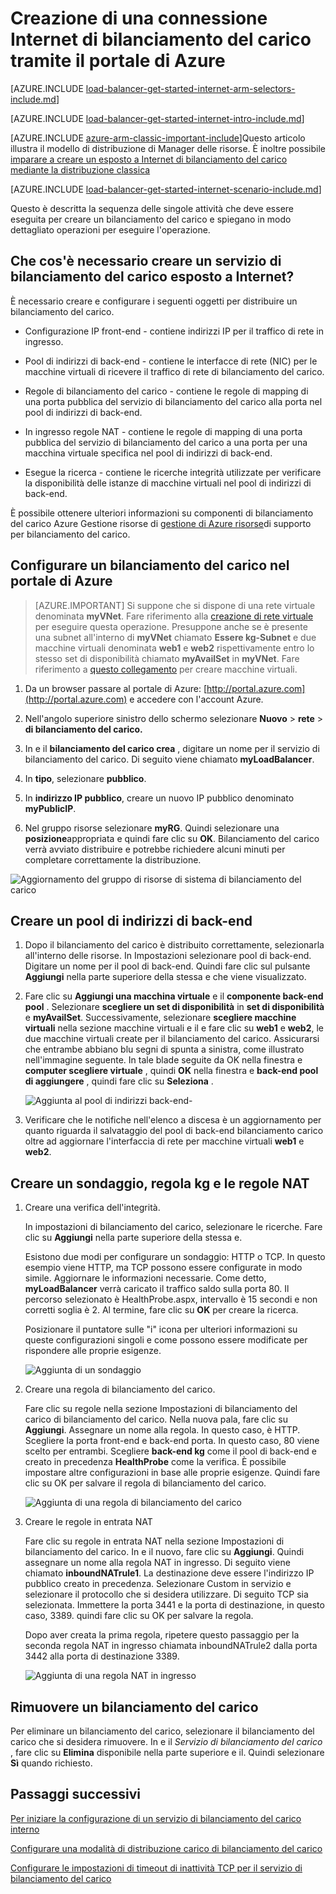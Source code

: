 <properties
   pageTitle="Creare un servizio di bilanciamento del carico esposto a Internet in Gestione risorse tramite il portale di Azure | Microsoft Azure"
   description="Informazioni su come creare un servizio di bilanciamento del carico esposto a Internet in Gestione risorse tramite il portale di Azure"
   services="load-balancer"
   documentationCenter="na"
   authors="anavinahar"
   manager="narayan"
   editor=""
   tags="azure-resource-manager"
/>
<tags
   ms.service="load-balancer"
   ms.devlang="na"
   ms.topic="hero-article"
   ms.tgt_pltfrm="na"
   ms.workload="infrastructure-services"
   ms.date="09/14/2016"
   ms.author="annahar" />

# <a name="creating-an-internet-facing-load-balancer-using-the-azure-portal"></a>Creazione di una connessione Internet di bilanciamento del carico tramite il portale di Azure

[AZURE.INCLUDE [load-balancer-get-started-internet-arm-selectors-include.md](../../includes/load-balancer-get-started-internet-arm-selectors-include.md)]

[AZURE.INCLUDE [load-balancer-get-started-internet-intro-include.md](../../includes/load-balancer-get-started-internet-intro-include.md)]

[AZURE.INCLUDE [azure-arm-classic-important-include](../../includes/azure-arm-classic-important-include.md)]Questo articolo illustra il modello di distribuzione di Manager delle risorse. È inoltre possibile [imparare a creare un esposto a Internet di bilanciamento del carico mediante la distribuzione classica](load-balancer-get-started-internet-classic-portal.md)

[AZURE.INCLUDE [load-balancer-get-started-internet-scenario-include.md](../../includes/load-balancer-get-started-internet-scenario-include.md)]

Questo è descritta la sequenza delle singole attività che deve essere eseguita per creare un bilanciamento del carico e spiegano in modo dettagliato operazioni per eseguire l'operazione.

## <a name="what-is-required-to-create-an-internet-facing-load-balancer"></a>Che cos'è necessario creare un servizio di bilanciamento del carico esposto a Internet?

È necessario creare e configurare i seguenti oggetti per distribuire un bilanciamento del carico.

- Configurazione IP front-end - contiene indirizzi IP per il traffico di rete in ingresso.

- Pool di indirizzi di back-end - contiene le interfacce di rete (NIC) per le macchine virtuali di ricevere il traffico di rete di bilanciamento del carico.

- Regole di bilanciamento del carico - contiene le regole di mapping di una porta pubblica del servizio di bilanciamento del carico alla porta nel pool di indirizzi di back-end.

- In ingresso regole NAT - contiene le regole di mapping di una porta pubblica del servizio di bilanciamento del carico a una porta per una macchina virtuale specifica nel pool di indirizzi di back-end.

- Esegue la ricerca - contiene le ricerche integrità utilizzate per verificare la disponibilità delle istanze di macchine virtuali nel pool di indirizzi di back-end.

È possibile ottenere ulteriori informazioni su componenti di bilanciamento del carico Azure Gestione risorse di [gestione di Azure risorse](load-balancer-arm.md)di supporto per bilanciamento del carico.


## <a name="set-up-a-load-balancer-in-azure-portal"></a>Configurare un bilanciamento del carico nel portale di Azure

> [AZURE.IMPORTANT] Si suppone che si dispone di una rete virtuale denominata **myVNet**. Fare riferimento alla [creazione di rete virtuale](../virtual-network/virtual-networks-create-vnet-arm-pportal.md) per eseguire questa operazione. Presuppone anche se è presente una subnet all'interno di **myVNet** chiamato **Essere kg-Subnet** e due macchine virtuali denominata **web1** e **web2** rispettivamente entro lo stesso set di disponibilità chiamato **myAvailSet** in **myVNet**. Fare riferimento a [questo collegamento](../virtual-machines/virtual-machines-windows-hero-tutorial.md) per creare macchine virtuali.


1. Da un browser passare al portale di Azure: [http://portal.azure.com](http://portal.azure.com) e accedere con l'account Azure.

2. Nell'angolo superiore sinistro dello schermo selezionare **Nuovo** > **rete** > **di bilanciamento del carico.**

3. In e il **bilanciamento del carico crea** , digitare un nome per il servizio di bilanciamento del carico. Di seguito viene chiamato **myLoadBalancer**.

4. In **tipo**, selezionare **pubblico**.

5. In **indirizzo IP pubblico**, creare un nuovo IP pubblico denominato **myPublicIP**.

6. Nel gruppo risorse selezionare **myRG**. Quindi selezionare una **posizione**appropriata e quindi fare clic su **OK**. Bilanciamento del carico verrà avviato distribuire e potrebbe richiedere alcuni minuti per completare correttamente la distribuzione.

![Aggiornamento del gruppo di risorse di sistema di bilanciamento del carico](./media/load-balancer-get-started-internet-portal/1-load-balancer.png)


## <a name="create-a-back-end-address-pool"></a>Creare un pool di indirizzi di back-end

1. Dopo il bilanciamento del carico è distribuito correttamente, selezionarla all'interno delle risorse. In Impostazioni selezionare pool di back-end. Digitare un nome per il pool di back-end. Quindi fare clic sul pulsante **Aggiungi** nella parte superiore della stessa e che viene visualizzato.

2. Fare clic su **Aggiungi una macchina virtuale** e il **componente back-end pool** .  Selezionare **scegliere un set di disponibilità** in **set di disponibilità** e **myAvailSet**. Successivamente, selezionare **scegliere macchine virtuali** nella sezione macchine virtuali e il e fare clic su **web1** e **web2**, le due macchine virtuali create per il bilanciamento del carico. Assicurarsi che entrambe abbiano blu segni di spunta a sinistra, come illustrato nell'immagine seguente. In tale blade seguite da OK nella finestra e **computer scegliere virtuale** , quindi **OK** nella finestra e **back-end pool di aggiungere** , quindi fare clic su **Seleziona** .

    ![Aggiunta al pool di indirizzi back-end- ](./media/load-balancer-get-started-internet-portal/3-load-balancer-backend-02.png)

3. Verificare che le notifiche nell'elenco a discesa è un aggiornamento per quanto riguarda il salvataggio del pool di back-end bilanciamento carico oltre ad aggiornare l'interfaccia di rete per macchine virtuali **web1** e **web2**.


## <a name="create-a-probe-lb-rule-and-nat-rules"></a>Creare un sondaggio, regola kg e le regole NAT

1. Creare una verifica dell'integrità.

    In impostazioni di bilanciamento del carico, selezionare le ricerche. Fare clic su **Aggiungi** nella parte superiore della stessa e.

    Esistono due modi per configurare un sondaggio: HTTP o TCP. In questo esempio viene HTTP, ma TCP possono essere configurate in modo simile.
    Aggiornare le informazioni necessarie. Come detto, **myLoadBalancer** verrà caricato il traffico saldo sulla porta 80. Il percorso selezionato è HealthProbe.aspx, intervallo è 15 secondi e non corretti soglia è 2. Al termine, fare clic su **OK** per creare la ricerca.

    Posizionare il puntatore sulle "i" icona per ulteriori informazioni su queste configurazioni singoli e come possono essere modificate per rispondere alle proprie esigenze.

    ![Aggiunta di un sondaggio](./media/load-balancer-get-started-internet-portal/4-load-balancer-probes.png)

2. Creare una regola di bilanciamento del carico.

    Fare clic su regole nella sezione Impostazioni di bilanciamento del carico di bilanciamento del carico. Nella nuova pala, fare clic su **Aggiungi**. Assegnare un nome alla regola. In questo caso, è HTTP. Scegliere la porta front-end e back-end porta. In questo caso, 80 viene scelto per entrambi. Scegliere **back-end kg** come il pool di back-end e creato in precedenza **HealthProbe** come la verifica. È possibile impostare altre configurazioni in base alle proprie esigenze. Quindi fare clic su OK per salvare il regola di bilanciamento del carico.

    ![Aggiunta di una regola di bilanciamento del carico](./media/load-balancer-get-started-internet-portal/5-load-balancing-rules.png)

3. Creare le regole in entrata NAT

    Fare clic su regole in entrata NAT nella sezione Impostazioni di bilanciamento del carico. In e il nuovo, fare clic su **Aggiungi**. Quindi assegnare un nome alla regola NAT in ingresso. Di seguito viene chiamato **inboundNATrule1**. La destinazione deve essere l'indirizzo IP pubblico creato in precedenza. Selezionare Custom in servizio e selezionare il protocollo che si desidera utilizzare. Di seguito TCP sia selezionata. Immettere la porta 3441 e la porta di destinazione, in questo caso, 3389. quindi fare clic su OK per salvare la regola.

    Dopo aver creata la prima regola, ripetere questo passaggio per la seconda regola NAT in ingresso chiamata inboundNATrule2 dalla porta 3442 alla porta di destinazione 3389.

    ![Aggiunta di una regola NAT in ingresso](./media/load-balancer-get-started-internet-portal/6-load-balancer-inbound-nat-rules.png)

## <a name="remove-a-load-balancer"></a>Rimuovere un bilanciamento del carico

Per eliminare un bilanciamento del carico, selezionare il bilanciamento del carico che si desidera rimuovere. In e il *Servizio di bilanciamento del carico* , fare clic su **Elimina** disponibile nella parte superiore e il. Quindi selezionare **Sì** quando richiesto.

## <a name="next-steps"></a>Passaggi successivi

[Per iniziare la configurazione di un servizio di bilanciamento del carico interno](load-balancer-get-started-ilb-arm-cli.md)

[Configurare una modalità di distribuzione carico di bilanciamento del carico](load-balancer-distribution-mode.md)

[Configurare le impostazioni di timeout di inattività TCP per il servizio di bilanciamento del carico](load-balancer-tcp-idle-timeout.md)
